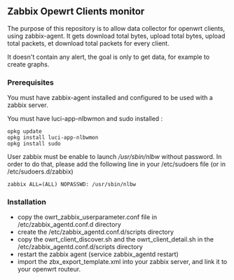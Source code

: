## Zabbix Opewrt Clients monitor

The purpose of this repository is to allow data collector for openwrt clients, using zabbix-agent. It gets download total bytes, upload total bytes, 
upload total packets, et download total packets for every client.

It doesn't contain any alert, the goal is only to get data, for example to create graphs.

### Prerequisites

You must have zabbix-agent installed and configured to be used with a zabbix server.

You must have luci-app-nlbwmon and sudo installed :
``` 
opkg update
opkg install luci-app-nlbwmon
opkg install sudo
```

User zabbix must be enable to launch */usr/sbin/nlbw* without password. 
In order to do that, please add the following line in your /etc/sudoers file (or in /etc/sudoers.d/zabbix)
```angular2
zabbix ALL=(ALL) NOPASSWD: /usr/sbin/nlbw
```

### Installation 
* copy the owrt_zabbix_userparameter.conf file in /etc/zabbix_agentd.conf.d directory
* create the /etc/zabbix_agentd.conf.d/scripts directory
* copy the owrt_client_discover.sh and the owrt_client_detail.sh in the /etc/zabbix_agentd.conf.d/scripts directory
* restart the zabbix agent (service zabbix_agentd restart)
* import the zbx_export_template.xml into your zabbix server, and link it to your openwrt routeur.

